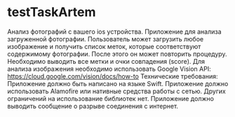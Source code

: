 # testTaskArtem
Анализ фотографий с вашего ios устройства.
Приложение для анализа загруженной фотографии. Пользователь может загрузить любое изображение и получить список меток, которые соответствуют содержимому фотографии. После этого он может повторить процедуру.
Необходимо выводить все метки и очки совпадения (score).
Для анализа изображения необходимо использовать Google Vision API:
https://cloud.google.com/vision/docs/how-to
Технические требования:
Приложение должно быть написано на языке Swift.
Приложение должно использовать Alamofire или нативные средства работы с сетью. Других ограничений на использование библиотек нет.
Приложение должно выводить сообщение о разрыве соединения с интернет.
